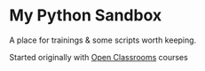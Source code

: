 # My Python Sandbox

A place for trainings & some scripts worth keeping.

Started originally with [Open Classrooms](https://openclassrooms.com/) courses
